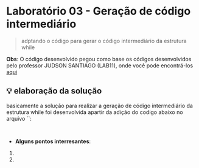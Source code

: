 # Laboratório 03 - Geração de código intermediário

> adptando o código para gerar o código intermediário da estrutura while

**Obs**: O código desenvolvido pegou como base os códigos desenvolvidos pelo professor JUDSON SANTIAGO (LAB11), onde você pode encontrá-los [aqui](https://github.com/JudsonSS/Compiladores/tree/2e1b81ba859e18e938ea149d1cef2edea04dde36/Labs/Lab11)

## 💡 elaboração da solução

basicamente a solução para realizar a geração de código intermediário da estrutura while foi desenvolvida apartir da adição do codigo abaixo no arquivo ``:

```c++
    
```

- **Alguns pontos interresantes**:

1. 

2. 